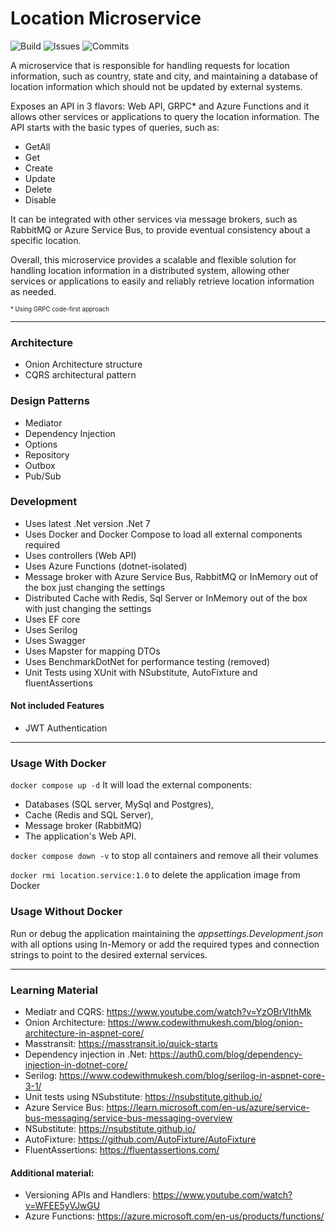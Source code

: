 # Location Microservice

![Build](https://img.shields.io/github/actions/workflow/status/Matozap/Location-Microservice/main-build.yml?style=for-the-badge&logo=github&color=0D7EBF)
![Issues](https://img.shields.io/github/issues/Matozap/Location-Microservice?style=for-the-badge&logo=github&color=0D7EBF)
![Commits](https://img.shields.io/github/last-commit/Matozap/Location-Microservice?style=for-the-badge&logo=github&color=0D7EBF)




A microservice that is responsible for handling requests for location information, such as country, state and city, 
and maintaining a database of location information which should not be updated by external systems.

Exposes an API in 3 flavors: Web API, GRPC* and Azure Functions and it allows other services or applications to query the location information. 
The API starts with the basic types of queries, such as:
- GetAll
- Get
- Create
- Update
- Delete
- Disable

It can be integrated with other services via message brokers, such as RabbitMQ or Azure Service Bus, to provide eventual consistency about a specific location.

Overall, this microservice provides a scalable and flexible solution for handling location information in a distributed system, allowing other services or applications to easily and reliably retrieve location information as needed.

<sup><sup>* Using GRPC code-first approach </sup></sup>

----------------------------------


### Architecture

- Onion Architecture structure
- CQRS architectural pattern

### Design Patterns


- Mediator
- Dependency Injection
- Options
- Repository
- Outbox
- Pub/Sub

### Development

- Uses latest .Net version .Net 7 
- Uses Docker and Docker Compose to load all external components required
- Uses controllers (Web API)
- Uses Azure Functions (dotnet-isolated)
- Message broker with Azure Service Bus, RabbitMQ or InMemory out of the box just changing the settings
- Distributed Cache with Redis, Sql Server or InMemory out of the box with just changing the settings
- Uses EF core
- Uses Serilog
- Uses Swagger
- Uses Mapster for mapping DTOs
- Uses BenchmarkDotNet for performance testing (removed)
- Unit Tests using XUnit with NSubstitute, AutoFixture and fluentAssertions

#### Not included Features

- JWT Authentication

-------------------------------------

### Usage With Docker

`docker compose up -d` 
It will load the external components: 
- Databases (SQL server, MySql and Postgres), 
- Cache (Redis and SQL Server), 
- Message broker (RabbitMQ) 
- The application's Web API.

`docker compose down -v` to stop all containers and remove all their volumes

`docker rmi location.service:1.0` to delete the application image from Docker

### Usage Without Docker

Run or debug the application maintaining the _appsettings.Development.json_ with all options using In-Memory 
or add the required types and connection strings to point to the desired external services.

---------------------------------------

### Learning Material
- Mediatr and CQRS: https://www.youtube.com/watch?v=YzOBrVlthMk
- Onion Architecture: https://www.codewithmukesh.com/blog/onion-architecture-in-aspnet-core/
- Masstransit: https://masstransit.io/quick-starts
- Dependency injection in .Net: https://auth0.com/blog/dependency-injection-in-dotnet-core/
- Serilog: https://www.codewithmukesh.com/blog/serilog-in-aspnet-core-3-1/
- Unit tests using NSubstitute: https://nsubstitute.github.io/
- Azure Service Bus: https://learn.microsoft.com/en-us/azure/service-bus-messaging/service-bus-messaging-overview
- NSubstitute: https://nsubstitute.github.io/
- AutoFixture: https://github.com/AutoFixture/AutoFixture
- FluentAssertions: https://fluentassertions.com/

#### Additional material:
- Versioning APIs and Handlers: https://www.youtube.com/watch?v=WFEE5yVJwGU
- Azure Functions: https://azure.microsoft.com/en-us/products/functions/
